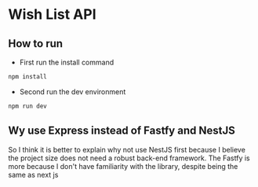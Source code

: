 # Wish List API

## How to run
- First run the install command
```sh
npm install
```
- Second run the dev environment
```sh
npm run dev
```

## Wy use Express instead of Fastfy and NestJS

So I think it is better to explain why not use NestJS first because I believe the project size does not need a robust back-end framework.
The Fastfy is more because I don't have familiarity with the library, despite being the same as next js
